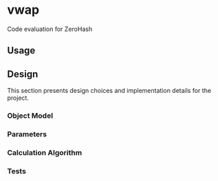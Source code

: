 # vwap

Code evaluation for ZeroHash

## Usage

## Design

This section presents design choices and implementation details for the project.

### Object Model

### Parameters

### Calculation Algorithm

### Tests